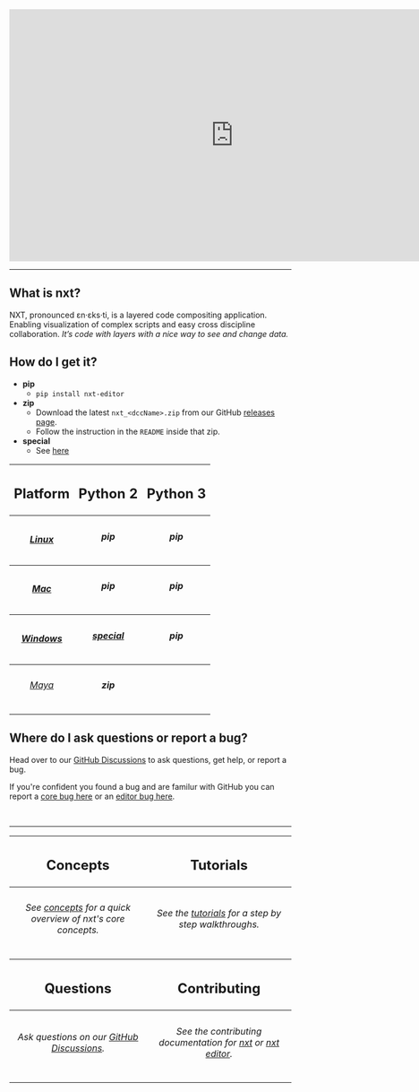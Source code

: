 <iframe width="800" height="450" src="https://www.youtube.com/embed/8UqIjSkbG3o" frameborder="0" allow="accelerometer; autoplay; clipboard-write; encrypted-media; gyroscope; picture-in-picture" allowfullscreen></iframe>

---

## What is nxt?
NXT, pronounced ɛn·ɛks·ti, is a layered code compositing application. Enabling visualization of complex scripts and easy cross discipline collaboration.
*It’s code with layers with a nice way to see and change data.*

## How do I get it?
- **pip**
    - `pip install nxt-editor`
- **zip**
    - Download the latest `nxt_<dccName>.zip` from our GitHub <a href="https://github.com/nxt-dev/nxt_editor/releases/latest" target="_blank">releases page</a>.
    - Follow the instruction in the `README` inside that zip.
- **special**
    - See [here](install#windows-python-27)

<div style="text-align: center">
<table>
<tr><th><h2>Platform</h2></th><th><h2>Python 2</h2></th><th><h2>Python 3</h2></th></tr>
<tr><th><h5><a href="install#linux-or-osx">Linux</a></h5></th><th><h6><b>pip</b></h6></th><th><h6><b>pip</b></h6></th></tr>
<tr><th><h5><a href="install#linux-or-osx">Mac</a></h5></th><th><h6><b>pip</b></h6></th><th><h6><b>pip</b></h6></th></tr>
<tr><th><h5><a href="install#windows-python-27">Windows</a></h5></th><th><h6><b><a href="install#windows-python-27">special</a></b></b></h6></th><th><h6><b>pip</b></h6></tr>
<tr><th><h6><a href="install#maya-plugin">Maya</a></h6></th><th><h6><b>zip</b></h6></th><th></th></tr>
</table>
</div>


## Where do I ask questions or report a bug?
Head over to our <a href="https://github.com/nxt-dev/nxt_editor/discussions" target="_blank">GitHub Discussions</a> to ask questions, get help, or report a bug.

If you're confident you found a bug and are familur with GitHub you can report a <a href="https://github.com/nxt-dev/nxt/issues" target="_blank">core bug here</a> or an <a href="https://github.com/nxt-dev/nxt_editor/issues" target="_blank">editor bug here</a>.

<br>

---

<div style="text-align: center">
<table>
<tr><th><h2>Concepts</h2></th><th><h2>Tutorials</h2></th></tr>
<tr><th><h6>See <a href="concepts">concepts</a> for a quick overview of nxt's core concepts.</h6></th>
<th><h6>See the <a href="tutorials">tutorials</a> for a step by step walkthroughs.</h6></th></tr>
<tr><th><h2>Questions</h2></th><th><h2>Contributing</h2></th></tr>
<tr><th><h6>Ask questions on our <a href="https://github.com/nxt-dev/nxt_editor/discussions" target="_blank">GitHub Discussions</a>.</h6></th>
<th><h6>See the contributing documentation for <a href="https://github.com/nxt-dev/nxt/blob/release/CONTRIBUTING.md" target="_blank">nxt</a> or 
<a href="https://github.com/nxt-dev/nxt_editor/blob/release/CONTRIBUTING.md" target="_blank">nxt editor</a>.</h6></th></tr>
</table>
</div>